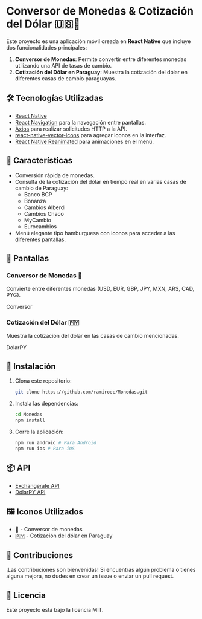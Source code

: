 
# Conversor de Monedas & Cotización del Dólar 🇺🇸💱

Este proyecto es una aplicación móvil creada en **React Native** que incluye dos funcionalidades principales:

1. **Conversor de Monedas**: Permite convertir entre diferentes monedas utilizando una API de tasas de cambio.
2. **Cotización del Dólar en Paraguay**: Muestra la cotización del dólar en diferentes casas de cambio paraguayas.

## 🛠️ Tecnologías Utilizadas

- [React Native](https://reactnative.dev/)
- [React Navigation](https://reactnavigation.org/) para la navegación entre pantallas.
- [Axios](https://axios-http.com/) para realizar solicitudes HTTP a la API.
- [react-native-vector-icons](https://github.com/oblador/react-native-vector-icons) para agregar iconos en la interfaz.
- [React Native Reanimated](https://docs.swmansion.com/react-native-reanimated/) para animaciones en el menú.

## 🚀 Características

- Conversión rápida de monedas.
- Consulta de la cotización del dólar en tiempo real en varias casas de cambio de Paraguay:
  - Banco BCP
  - Bonanza
  - Cambios Alberdi
  - Cambios Chaco
  - MyCambio
  - Eurocambios
- Menú elegante tipo hamburguesa con iconos para acceder a las diferentes pantallas.

## 📱 Pantallas

### Conversor de Monedas 💱
Convierte entre diferentes monedas (USD, EUR, GBP, JPY, MXN, ARS, CAD, PYG).

Conversor

### Cotización del Dólar 🇵🇾
Muestra la cotización del dólar en las casas de cambio mencionadas.

DolarPY

## 🔧 Instalación

1. Clona este repositorio:
   ```bash
   git clone https://github.com/ramiroec/Monedas.git
   ```
2. Instala las dependencias:
   ```bash
   cd Monedas
   npm install
   ```
3. Corre la aplicación:
   ```bash
   npm run android # Para Android
   npm run ios # Para iOS
   ```

## 📦 API

- [Exchangerate API](https://www.exchangerate-api.com/)
- [DólarPY API](https://dolar.melizeche.com/api/1.0/)

## 🖼️ Iconos Utilizados

- 💱 - Conversor de monedas
- 🇵🇾 - Cotización del dólar en Paraguay

## 🤝 Contribuciones

¡Las contribuciones son bienvenidas! Si encuentras algún problema o tienes alguna mejora, no dudes en crear un issue o enviar un pull request.

## 📝 Licencia

Este proyecto está bajo la licencia MIT.
